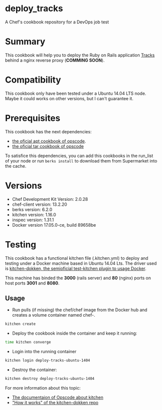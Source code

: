 # deploy_tracks
A Chef's cookbook repository for a DevOps job test

# Summary
This cookbook will help you to deploy the Ruby on Rails application [Tracks](http://www.getontracks.org/) behind a nginx reverse proxy (**COMMING SOON**).

# Compatibility
This cookbook only have been tested under a Ubuntu 14.04 LTS node. Maybe it could works on other versions, but I can't guarantee it.

# Prerequisites
This cookbook has the next dependencies:
* [the oficial apt cookbook of opscode](https://github.com/chef-cookbooks/apt).
* [the oficial tar cookbook of opscode](https://github.com/chef-cookbooks/tar)

To satisfice this dependencies, you can add this cookbooks in the run_list of your node or run `berks install` to download them from Supermarket into the cache.

# Versions
* Chef Development Kit Version: 2.0.28
* chef-client version: 13.2.20
* berks version: 6.2.0
* kitchen version: 1.16.0
* inspec version: 1.31.1
* Docker version 17.05.0-ce, build 89658be

# Testing
This cookbook has a functional kitchen file (.kitchen.yml) to deploy and testing under a Docker machine based in Ubuntu 14.04 Lts. The driver used is [kitchen-dokken, the semioficial test-kitchen plugin to usage Docker](https://github.com/someara/kitchen-dokken).

This machine has binded the **3000** (rails server) and **80** (nginx) ports on host ports **3001** and **8080**.

## Usage
* Run pulls (if missing) the chef/chef image from the Docker hub and creates a volume container named chef-<version>.

```bash
kitchen create
```
* Deploy the cookbook inside the container and keep it running:

```bash
time kitchen converge
```
* Login into the running container

```bash
kitchen login deploy-tracks-ubuntu-1404
```

* Destroy the container:

```bash
kitchen destroy deploy-tracks-ubuntu-1404
```

For more information about this topic:
* [The documentaion of Opscode about kitchen](https://docs.chef.io/ctl_kitchen.html)
* ["How it works" of the kitchen-dokken repo](https://github.com/someara/kitchen-dokken#how-it-works)

